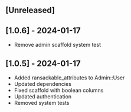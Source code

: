 ## [Unreleased]

## [1.0.6] - 2024-01-17
- Remove admin scaffold system test

## [1.0.5] - 2024-01-17
- Added ransackable_attributes to Admin::User
- Updated dependencies
- Fixed scaffold with boolean columns
- Updated authentication
- Removed system tests